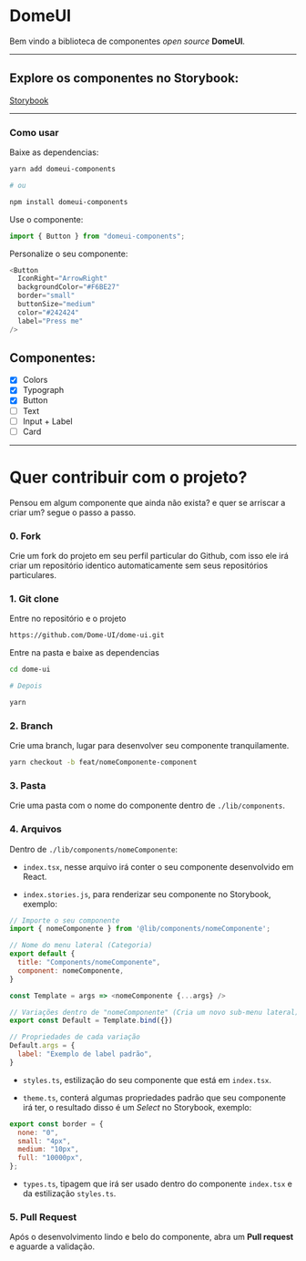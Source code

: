 # DomeUI

Bem vindo a biblioteca de componentes _open source_ **DomeUI**.

---

## Explore os componentes no Storybook:

[Storybook](https://dome-ui.vercel.app/)

---

### Como usar

Baixe as dependencias:

```sh
yarn add domeui-components

# ou

npm install domeui-components
```

Use o componente:

```js
import { Button } from "domeui-components";
```

Personalize o seu componente:

```js
<Button
  IconRight="ArrowRight"
  backgroundColor="#F6BE27"
  border="small"
  buttonSize="medium"
  color="#242424"
  label="Press me"
/>
```

## Componentes:

- [x] Colors
- [x] Typograph
- [x] Button
- [ ] Text
- [ ] Input + Label
- [ ] Card

---

# Quer contribuir com o projeto? 

Pensou em algum componente que ainda não exista? e quer se arriscar a criar um? segue o passo a passo.

### 0. Fork
Crie um fork do projeto em seu perfil particular do Github, com isso ele irá criar um repositório identico automaticamente sem seus repositórios particulares.

### 1. Git clone
Entre no repositório e o projeto
```sh
https://github.com/Dome-UI/dome-ui.git
```

Entre na pasta e baixe as dependencias

```sh
cd dome-ui

# Depois

yarn
```

### 2. Branch
Crie uma branch, lugar para desenvolver seu componente tranquilamente.
```sh
yarn checkout -b feat/nomeComponente-component
```

### 3. Pasta
Crie uma pasta com o nome do componente dentro de `./lib/components`.

### 4. Arquivos
Dentro de `./lib/components/nomeComponente`:

  - `index.tsx`, nesse arquivo irá conter o seu componente desenvolvido em React.

  - `index.stories.js`, para renderizar seu componente no Storybook, exemplo:

  ```js
  // Importe o seu componente 
  import { nomeComponente } from '@lib/components/nomeComponente';

  // Nome do menu lateral (Categoria) 
  export default { 
    title: "Components/nomeComponente",
    component: nomeComponente,
  }

  const Template = args => <nomeComponente {...args} />

  // Variações dentro de "nomeComponente" (Cria um novo sub-menu lateral). 
  export const Default = Template.bind({})

  // Propriedades de cada variação
  Default.args = {
    label: "Exemplo de label padrão",
  }
  ```

  - `styles.ts`, estilização do seu componente que está em `index.tsx`.

  - `theme.ts`, conterá algumas propriedades padrão que seu componente irá ter, o resultado disso é um _Select_ no Storybook, exemplo:
  ```js
  export const border = {
    none: "0",
    small: "4px",
    medium: "10px",
    full: "10000px",
  };
  ```

  - `types.ts`, tipagem que irá ser usado dentro do componente `index.tsx` e da estilização `styles.ts`.

### 5. Pull Request

Após o desenvolvimento lindo e belo do componente, abra um **Pull request** e aguarde a validação.